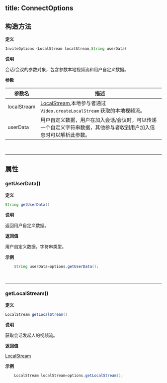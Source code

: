 title: ConnectOptions
---

## 构造方法

**定义**   

```java
InviteOptions（LocalStream localStream,String userData）
```

**说明**

会话/会议的参数对象，包含参数本地视频流和用户自定义数据。

**参数**

| 参数名 | 描述 |
|---|---|
|localStream|[LocalStream](/api/video/android/local-stream.html),本地参与者通过 `Video.createLocalStream` 获取的本地视频流。|
|userData|用户自定义数据，用户在加入会话/会议时，可以传递一个自定义字符串数据，其他参与者收到用户加入信息时可以解析此参数。|

</br>

---

## 属性


### getUserData()

**定义**   

```java
String getUserData()
```

**说明**

返回用户自定义数据。

**返回值**

用户自定义数据，字符串类型。

**示例**

```java
	String userData=options.getUserData();
```

</br>

---

### getLocalStream()

**定义**   

```java
LocalStream getLocalStream()
```

**说明**

获取会话发起人的视频流。

**返回值**

[LocalStream](/api/video/android/local-stream.html)

**示例**

```java
	LocalStream localStream=options.getLocalStream();
```
